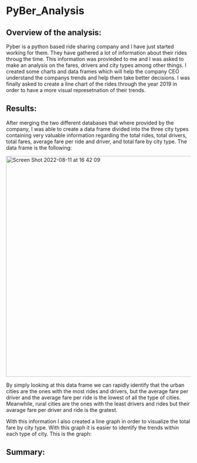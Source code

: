 # PyBer_Analysis

## Overview of the analysis:

Pyber is a python based ride sharing company and I have just started working for them. They have gathered a lot of information about their rides throug the time. This information was provieded to me and I was asked to make an analysis on the fares, drivers and city types among other things. I created some charts and data frames which will help the company CEO understand the companys trends and help them take better decisions. I was finally asked to create a line chart of the rides through the year 2019 in order to have a more visual represetnation of their trends.

## Results:

After merging the two different databases that where provided by the company, I was able to create a data frame divided into the three city types containing very valuable information regarding the total rides, total drivers, total fares, average fare per ride and driver, and total fare by city type. The data frame is the following:

<img width="602" alt="Screen Shot 2022-08-11 at 16 42 09" src="https://user-images.githubusercontent.com/108498940/184247435-5ffc920a-fb8a-49f4-af1c-bb4984791195.png">

By simply looking at this data frame we can rapidly identify that the urban cities are the ones with the most rides and drivers, but the average fare per driver and the average fare per ride is the lowest of all the type of cities. Meanwhile, rural cities are the ones with the least drivers and rides but their avarage fare per driver and ride is the gratest. 

With this information I also created a line graph in order to visualize the total fare by city type. With this graph it is easier to identify the trends within each type of city. This is the graph:



## Summary:

